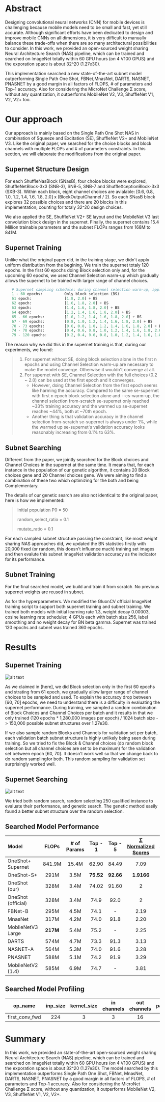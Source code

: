 
# Abstract

Designing convolutional neural networks (CNN) for mobile devices is challenging because mobile models need to be small and fast, yet still accurate. Although significant efforts have been dedicated to design and improve mobile CNNs on all dimensions, it is very difficult to manually balance these trade-offs when there are so many architectural possibilities to consider. In this work, we provided an open-sourced weight sharing Neural Architecture Search (NAS) pipeline, which can be trained and searched on ImageNet totally within 60 GPU hours (on 4 V100 GPUS) and the exporation space is about 32^20 (1.27e30).

This implementation searched a new state-of-the-art subnet model outperforming Single Path One Shot, FBNet,MnasNet, DARTS, NASNET, PNASNET by a good margin in all factors of FLOPS, # of parameters and Top-1 accuracy. Also for considering the MicroNet Challenge Σ score, without any quantization, it outperforms MobileNet V2, V3, ShuffleNet V1, V2, V2+ too.

# Our approach

Our approach is mainly based on the Single Path One Shot NAS in combination of Squeeze and Excitation (SE), ShuffleNet V2+ and MobileNet V3. Like the original paper, we searched for the choice blocks and block channels with multiple FLOPs and # of parameters constraints. In this section, we will elaborate the modifications from the original paper.

## Supernet Structure Design

For each ShuffleNasBlock (SNasB), four choice blocks were explored, ShuffleNetBlock-3x3 (SNB-3), SNB-5, SNB-7 and ShuffleXceptionBlock-3x3 (SXB-3). Within each block, eight channel choices are avialable: [0.6, 0.8, 1.0, 1.2, 1.4, 1.6, 1.8, 2.0] x (BlockOutputChannel / 2). So each SNasB block explores 32 possible choices and there are 20 blocks in this implementation, counting for totaly 32^20 design choices.

We also applied the SE, ShuffleNet V2+ SE layout and the MobileNet V3 last convolution block design in the supernet. Finally, the supernet contains 15.4 Million trainable parameters and the subnet FLOPs ranges from 168M to 841M.

## Supernet Training

Unlike what the original paper did, in the training stage, we didn't apply uniform distribution from the begining. We train the supernet totaly 120 epochs. In the first 60 epochs doing Block selection only and, for the upcoming 60 epochs, we used Channel Selection warm-up which gradually allows the supernet to be trained with larger range of channel choices.

``` python
   # Supernet sampling schedule: during channel selection warm-up, apply more epochs for [0.2, 0.4, 0.6, 0.8, 1.0] channel choices
   1 - 60 epochs:          Only block selection (BS)
   61 epoch:               [1.8, 2.0] + BS
   62 epoch:               [1.6, 1.8, 2.0] + BS
   63 epoch:               [1.4, 1.6, 1.8, 2.0] + BS
   64 epoch:               [1.2, 1.4, 1.6, 1.8, 2.0] + BS
   65 - 66 epochs:         [1.0, 1.2, 1.4, 1.6, 1.8, 2.0] + BS
   67 - 69 epochs:         [0.8, 1.0, 1.2, 1.4, 1.6, 1.8, 2.0] + BS
   70 - 73 epochs:         [0.6, 0.8, 1.0, 1.2, 1.4, 1.6, 1.8, 2.0] + BS 
   74 - 78 epochs:         [0.4, 0.6, 0.8, 1.0, 1.2, 1.4, 1.6, 1.8, 2.0] + BS 
   79 - 120 epochs:        [0.2, 0.4, 0.6, 0.8, 1.0, 1.2, 1.4, 1.6, 1.8, 2.0] + BS
```

The reason why we did this in the supernet training is that, during our experiments, we found:
> 1. For supernet without SE, doing block selection alone in the first n epochs and using Channel Selection warm-up are necessary to make the model converge. Otherwise it wouldn't converge at all.
> 2. For supernet with SE, Channel Selection with the full choices (0.2 ~ 2.0) can be used at the first epoch and it converges.
>    - However, doing Channel Selection from the first epoch seems like harming the accuracy. Compared to the same se-supernet with first n epoch block selection alone and --cs-warm-up, the channel selection from-scratch se-supernet only reached ~33% training accuracy and the warmed up se-supernet reaches ~44%, both at ~70th epoch.
>    - Another thing is that validation accuracy in the channel selection from-scratch se-supernet is always under 1%, while the warmed up se-supernet's validation accuracy looks reasonably increasing from 0.1% to 63%.

## Subnet Searching

Different from the paper, we jointly searched for the Block choices and Channel Choices in the supernet at the same time. It means that, for each instance in the population of our genetic algorithm, it contains 20 Block choices gene and 20 Channel choices gene. We were aiming to find a combination of these two which optimizing for the both and being Complementary.

The details of our genetic search are also not identical to the original paper, here is how we implemented:

> Initial population P0 = 50
> 
> random_select_ratio = 0.1
> 
> mutate_ratio = 0.1

For each sampled subnet structure passing the constraint, like most weight sharing NAS approaches did, we updated the BN statistics firstly with 20,000 fixed (or random, this doesn't influence much) training set images and then evalute this subnet ImageNet validation accuracy as the indicator for its performance.


## Subnet Training

For the final searched model, we build and train it from scratch. No previous supernet weights are reused in subnet.

As for the hyperparameters. We modified the GluonCV official ImageNet training script to support both supernet training and subnet training. We trained both models with initial learning rate 1.3, weight decay 0.00003, cosine learning rate scheduler, 4 GPUs each with batch size 256, label smoothing and no weight decay for BN beta gamma. Supernet was trained 120 epochs and subnet was trained 360 epochs. 


# Results

## Supernet Training
![alt text](./images/Supernet.png)

As we claimed in [here], we did Block selection only in the first 60 epochs and strating from 61 epoch, we gradually allow larger range of channel choices to be sampled and used. To explain the accuracy drop between [60, 70] epochs, we need to understand there is a difficulty in evaluating the supernet performance. During training, we sampled a random combination of Block Choices and Channel Choices per batch and it results in that we only trained (120 epochs * 1,280,000 images per epoch) / 1024 batch size -> 150,000 possible subnet structures over 1.27e30. 

If we also sample random Blocks and Channels for validation set per batch, each validation batch subnet structure is highly unlikely being seen during training. So we tried to fix the Block & Channel choices (do random block selection but all channel choices are set to be maximum) for the validation set between epoch [60, 70]. It doesn't work well so that we change back to do random samplingfor both. This random sampling for validation set surprisingly worked well. 

## Supernet Searching
![alt text](./images/search_supernet.gif)

We tried both random search, random selecting 250 qualified instance to evaluate their performance, and genetic search. The genetic method easily found a better subnet structure over the random selection.

## Searched Model Performance

| Model                  | FLOPs | # of Params   | Top - 1 | Top - 5 | [Σ Normalized Scores](https://micronet-challenge.github.io/scoring_and_submission.html) | Scripts | Logs |
| :--------------------- | :-----: | :------:  | :-----: | :-----: | :---------------------: | :-----: |  :-----: | 
|    OneShot+ Supernet |  841.9M  |  15.4M  |  62.90   |   84.49   | 7.09 | [script](https://github.com/CanyonWind/oneshot_nas/blob/master/scripts/train_supernet.sh) | [log](https://github.com/CanyonWind/oneshot_nas/blob/master/logs/shufflenas_supernet.log) |
|    OneShot-S+ |  291M |  3.5M |  **75.52**   |   **92.66**   | **1.9166** | [script](https://github.com/CanyonWind/oneshot_nas/blob/master/scripts/train_fixArch%2B.sh) | [log](https://github.com/CanyonWind/oneshot_nas/blob/master/logs/shufflenas_oneshot%2B.log) |
|    OneShot (our) |  328M |  3.4M |  74.02   |   91.60   | 2 | [script](https://github.com/CanyonWind/oneshot_nas/blob/master/scripts/train_fixArch.sh) | [log](https://github.com/CanyonWind/MXNet-Single-Path-One-Shot-NAS/blob/master/logs/shufflenas_oneshot.log) |
|    OneShot (official) |  328M |  3.4M |  74.9   |   92.0   | 2 | - | - |
|    FBNet-B|  295M|  4.5M |  74.1   |   -   | 2.19 | - | - |
|    MnasNet|  317M |  4.2M |  74.0   |  91.8   | 2.20 | - | - |
|    MobileNetV3 Large|	 **217M** |	5.4M |	75.2|	- | 2.25 | - | - |
|    DARTS|  574M|  4.7M |  73.3   |   91.3  | 3.13 | - | - |
|    NASNET-A|  564M |  5.3M |  74.0   |   91.6   | 3.28 | - | - |
|    PNASNET|  588M |  5.1M |  74.2   |   91.9   | 3.29 | - | - |
|    MobileNetV2 (1.4) |	585M |	6.9M |	74.7 |	- | 3.81 | - | - |

 
## Searched Model Profiling

|op_name                                   | inp_size  |  kernel_size   | in channels |  out channels |  params(MBytes) |   mults(M)  |   adds(M)  |    MFLOPS| 
|:-----:                                   | :-----:  | :-----:   | :-----:|  :-----: |  :-----: |   :-----:  |   :-----: |   :-----:| 
|first_conv_fwd                            |      224 |            3       |      3       |     16       |    0.001   |   5.419    |  5.218   |  10.637|

# Summary
In this work, we provided an state-of-the-art open-sourced weight sharing Neural Architecture Search (NAS) pipeline, which can be trained and searched on ImageNet totally within 60 GPU hours (on 4 V100 GPUS) and the exporation space is about 32^20 (1.27e30). The model searched by this implementation outperforms Single Path One Shot, FBNet, MnasNet, DARTS, NASNET, PNASNET by a good margin in all factors of FLOPS, # of parameters and Top-1 accuracy. Also for considering the MicroNet Challenge Σ score, without any quantization, it outperforms MobileNet V2, V3, ShuffleNet V1, V2, V2+.
